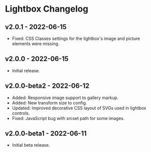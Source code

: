 # Lightbox Changelog

## v2.0.1 - 2022-06-15

- Fixed: CSS Classes settings for the lightbox's image and picture elements were missing.

## v2.0.0 - 2022-06-15

- Initial release.

## v2.0.0-beta2 - 2022-06-12

- Added: Responsive image support to gallery markup.
- Added: New transform size to config.
- Updated: Improved decorative CSS layout of SVGs used in lightbox controls.
- Fixed: JavaScript bug with srcset path for some images.

## v2.0.0-beta1 - 2022-06-11

- Initial beta release.
